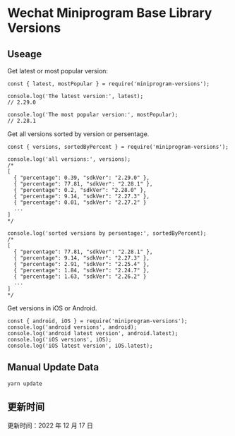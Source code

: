 
# Wechat Miniprogram Base Library Versions

## Useage

Get latest or most popular version:

```;
const { latest, mostPopular } = require('miniprogram-versions');

console.log('The latest version:', latest);
// 2.29.0

console.log('The most popular version:', mostPopular);
// 2.28.1

```

Get all versions sorted by version or persentage.

```
const { versions, sortedByPercent } = require('miniprogram-versions');

console.log('all versions:', versions);
/*
[
  { "percentage": 0.39, "sdkVer": "2.29.0" },
  { "percentage": 77.81, "sdkVer": "2.28.1" },
  { "percentage": 0.2, "sdkVer": "2.28.0" },
  { "percentage": 9.14, "sdkVer": "2.27.3" },
  { "percentage": 0.01, "sdkVer": "2.27.2" }
  ...
]
*/

console.log('sorted versions by persentage:', sortedByPercent);
/*
[
  { "percentage": 77.81, "sdkVer": "2.28.1" },
  { "percentage": 9.14, "sdkVer": "2.27.3" },
  { "percentage": 2.91, "sdkVer": "2.25.4" },
  { "percentage": 1.84, "sdkVer": "2.24.7" },
  { "percentage": 1.63, "sdkVer": "2.26.2" }
  ...
]
*/
```

Get versions in iOS or Android.

```
const { android, iOS } = require('miniprogram-versions');
console.log('android versions', android);
console.log('android latest version', android.latest);
console.log('iOS versions', iOS);
console.log('iOS latest version', iOS.latest);
```

## Manual Update Data

```
yarn update
```

## 更新时间

更新时间：2022 年 12 月 17 日
